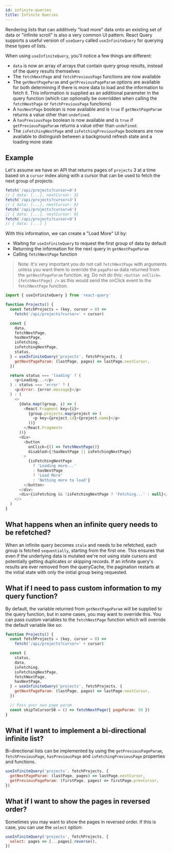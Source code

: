 ```yaml
---
id: infinite-queries
title: Infinite Queries
---
```


Rendering lists that can additively "load more" data onto an existing set of data or "infinite scroll" is also a very common UI pattern. React Query supports a useful version of `useQuery` called `useInfiniteQuery` for querying these types of lists.

When using `useInfiniteQuery`, you'll notice a few things are different:

- `data` is now an array of arrays that contain query group results, instead of the query results themselves
- The `fetchNextPage` and `fetchPreviousPage` functions are now available
- The `getNextPageParam` and `getPreviousPageParam` options are available for both determining if there is more data to load and the information to fetch it. This information is supplied as an additional parameter in the query function (which can optionally be overridden when calling the `fetchNextPage` or `fetchPreviousPage` functions)
- A `hasNextPage` boolean is now available and is `true` if `getNextPageParam` returns a value other than `undefined`.
- A `hasPreviousPage` boolean is now available and is `true` if `getPreviousPageParam` returns a value other than `undefined`.
- The `isFetchingNextPage` and `isFetchingPreviousPage` booleans are now available to distinguish between a background refresh state and a loading more state

## Example

Let's assume we have an API that returns pages of `projects` 3 at a time based on a `cursor` index along with a cursor that can be used to fetch the next group of projects:

```js
fetch('/api/projects?cursor=0')
// { data: [...], nextCursor: 3}
fetch('/api/projects?cursor=3')
// { data: [...], nextCursor: 6}
fetch('/api/projects?cursor=6')
// { data: [...], nextCursor: 9}
fetch('/api/projects?cursor=9')
// { data: [...] }
```

With this information, we can create a "Load More" UI by:

- Waiting for `useInfiniteQuery` to request the first group of data by default
- Returning the information for the next query in `getNextPageParam`
- Calling `fetchNextPage` function

> Note: It's very important you do not call `fetchNextPage` with arguments unless you want them to override the `pageParam` data returned from the `getNextPageParam` function. eg. Do not do this: `<button onClick={fetchNextPage} />` as this would send the onClick event to the `fetchNextPage` function.

```js
import { useInfiniteQuery } from 'react-query'

function Projects() {
  const fetchProjects = (key, cursor = 0) =>
    fetch('/api/projects?cursor=' + cursor)

  const {
    data,
    fetchNextPage,
    hasNextPage,
    isFetching,
    isFetchingNextPage,
    status,
  } = useInfiniteQuery('projects', fetchProjects, {
    getNextPageParam: (lastPage, pages) => lastPage.nextCursor,
  })

  return status === 'loading' ? (
    <p>Loading...</p>
  ) : status === 'error' ? (
    <p>Error: {error.message}</p>
  ) : (
    <>
      {data.map((group, i) => (
        <React.Fragment key={i}>
          {group.projects.map(project => (
            <p key={project.id}>{project.name}</p>
          ))}
        </React.Fragment>
      ))}
      <div>
        <button
          onClick={() => fetchNextPage()}
          disabled={!hasNextPage || isFetchingNextPage}
        >
          {isFetchingNextPage
            ? 'Loading more...'
            : hasNextPage
            ? 'Load More'
            : 'Nothing more to load'}
        </button>
      </div>
      <div>{isFetching && !isFetchingNextPage ? 'Fetching...' : null}</div>
    </>
  )
}
```

## What happens when an infinite query needs to be refetched?

When an infinite query becomes `stale` and needs to be refetched, each group is fetched `sequentially`, starting from the first one. This ensures that even if the underlying data is mutated we're not using stale cursors and potentially getting duplicates or skipping records. If an infinite query's results are ever removed from the queryCache, the pagination restarts at the initial state with only the initial group being requested.

## What if I need to pass custom information to my query function?

By default, the variable returned from `getNextPageParam` will be supplied to the query function, but in some cases, you may want to override this. You can pass custom variables to the `fetchNextPage` function which will override the default variable like so:

```js
function Projects() {
  const fetchProjects = (key, cursor = 0) =>
    fetch('/api/projects?cursor=' + cursor)

  const {
    status,
    data,
    isFetching,
    isFetchingNextPage,
    fetchNextPage,
    hasNextPage,
  } = useInfiniteQuery('projects', fetchProjects, {
    getNextPageParam: (lastPage, pages) => lastPage.nextCursor,
  })

  // Pass your own page param
  const skipToCursor50 = () => fetchNextPage({ pageParam: 50 })
}
```

## What if I want to implement a bi-directional infinite list?

Bi-directional lists can be implemented by using the `getPreviousPageParam`, `fetchPreviousPage`, `hasPreviousPage` and `isFetchingPreviousPage` properties and functions.

```js
useInfiniteQuery('projects', fetchProjects, {
  getNextPageParam: (lastPage, pages) => lastPage.nextCursor,
  getPreviousPageParam: (firstPage, pages) => firstPage.prevCursor,
})
```

## What if I want to show the pages in reversed order?

Sometimes you may want to show the pages in reversed order. If this is case, you can use the `select` option:

```js
useInfiniteQuery('projects', fetchProjects, {
  select: pages => [...pages].reverse(),
})
```
